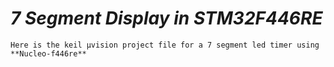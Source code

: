 # _*7 Segment Display in STM32F446RE*_

    Here is the keil μvision project file for a 7 segment led timer using **Nucleo-f446re**